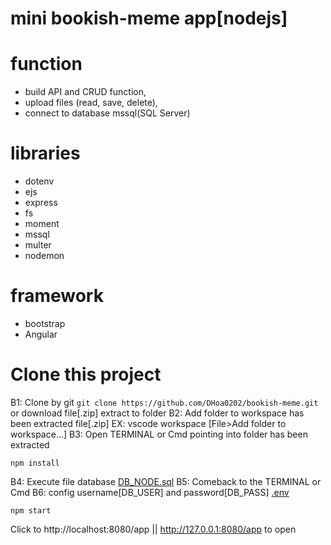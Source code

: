 # mini bookish-meme app[nodejs]


# function
  - build API and CRUD function,
  - upload files (read, save, delete),
  - connect to database mssql(SQL Server)

# libraries
  - dotenv
  - ejs
  - express
  - fs
  - moment
  - mssql
  - multer
  - nodemon

# framework
  - bootstrap
  - Angular

# Clone this project
  B1: Clone by git ```git clone https://github.com/DHoa0202/bookish-meme.git``` or download file[.zip] extract to folder
  B2: Add folder to workspace has been extracted file[.zip] EX: vscode workspace [File>Add folder to workspace...]
  B3: Open TERMINAL or Cmd pointing into folder has been extracted
```
npm install
```
  B4: Execute file database [DB_NODE.sql](./DB_NODE.sql)
  B5: Comeback to the TERMINAL or Cmd
  B6: config username[DB_USER] and password[DB_PASS] [.env](./.env)
```
npm start
```
Click to http://localhost:8080/app || http://127.0.0.1:8080/app to open

